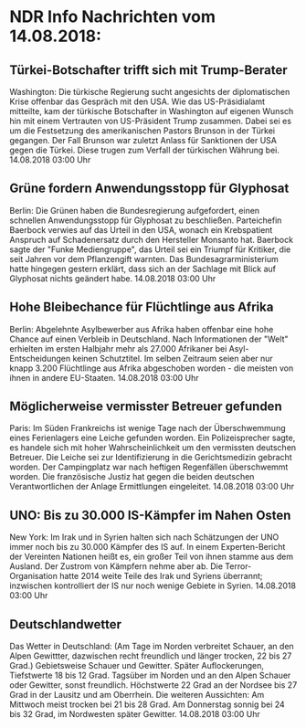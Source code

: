 # NDR Info Nachrichten vom 14.08.2018:


## Türkei-Botschafter trifft sich mit Trump-Berater
Washington: Die türkische Regierung sucht angesichts der diplomatischen Krise offenbar das Gespräch mit den USA. Wie das US-Präsidialamt mitteilte, kam der türkische Botschafter in Washington auf eigenen Wunsch hin mit einem Vertrauten von US-Präsident Trump zusammen. Dabei sei es um die Festsetzung des amerikanischen Pastors Brunson in der Türkei gegangen. Der Fall Brunson war zuletzt Anlass für Sanktionen der USA gegen die Türkei. Diese trugen zum Verfall der türkischen Währung bei. 14.08.2018 03:00 Uhr 

## Grüne fordern Anwendungsstopp für Glyphosat
Berlin:	Die Grünen haben die Bundesregierung aufgefordert, einen schnellen Anwendungsstopp für Glyphosat zu beschließen. Parteichefin Baerbock verwies auf das Urteil in den USA, wonach ein Krebspatient Anspruch auf Schadenersatz durch den Hersteller Monsanto hat. Baerbock sagte der "Funke Mediengruppe", das Urteil sei ein Triumpf für Kritiker, die seit Jahren vor dem Pflanzengift warnten. Das Bundesagrarministerium hatte hingegen gestern erklärt, dass sich an der Sachlage mit Blick auf Glyphosat nichts geändert habe. 14.08.2018 03:00 Uhr 

## Hohe Bleibechance für Flüchtlinge aus Afrika
Berlin:	Abgelehnte Asylbewerber aus Afrika haben offenbar eine hohe Chance auf einen Verbleib in Deutschland. Nach Informationen der "Welt" erhielten im ersten Halbjahr mehr als 27.000 Afrikaner bei Asyl-Entscheidungen keinen Schutztitel. Im selben Zeitraum seien aber nur knapp 3.200 Flüchtlinge aus Afrika abgeschoben worden - die meisten von ihnen in andere EU-Staaten. 14.08.2018 03:00 Uhr 

## Möglicherweise vermisster Betreuer gefunden
Paris:	Im Süden Frankreichs ist wenige Tage nach der Überschwemmung eines Ferienlagers eine Leiche gefunden worden. Ein Polizeisprecher sagte, es handele sich mit hoher Wahrscheinlichkeit um den vermissten deutschen Betreuer. Die Leiche sei zur Identifizierung in die Gerichtsmedizin gebracht worden. Der Campingplatz war nach heftigen Regenfällen überschwemmt worden. Die französische Justiz hat gegen die beiden deutschen Verantwortlichen der Anlage Ermittlungen eingeleitet. 14.08.2018 03:00 Uhr 

## UNO: Bis zu 30.000 IS-Kämpfer im Nahen Osten
New York:	Im Irak und in Syrien halten sich nach Schätzungen der UNO immer noch bis zu 30.000 Kämpfer des IS auf. In einem Experten-Bericht der Vereinten Nationen heißt es, ein großer Teil von ihnen stamme aus dem Ausland. Der Zustrom von Kämpfern nehme aber ab. Die Terror-Organisation hatte 2014 weite Teile des Irak und Syriens überrannt; inzwischen kontrolliert der IS nur noch wenige Gebiete in Syrien. 14.08.2018 03:00 Uhr 

## Deutschlandwetter
Das Wetter in Deutschland:
(Am Tage im Norden verbreitet Schauer, an den Alpen Gewittter, dazwischen recht freundlich und länger trocken, 22 bis 27 Grad.) Gebietsweise Schauer und Gewitter. Später Auflockerungen, Tiefstwerte 18 bis 12 Grad. Tagsüber im Norden und an den Alpen Schauer oder Gewitter, sonst freundlich. Höchstwerte 22 Grad an der Nordsee bis 27 Grad in der Lausitz und am Oberrhein. Die weiteren Aussichten: Am Mittwoch meist trocken bei 21 bis 28 Grad. Am Donnerstag sonnig bei 24 bis 32 Grad, im Nordwesten später Gewitter. 14.08.2018 03:00 Uhr 

